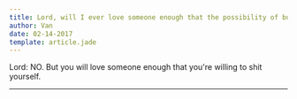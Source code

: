 ```yaml
---
title: Lord, will I ever love someone enough that the possibility of building a family with them doesn't scare the shit out of me?
author: Van
date: 02-14-2017
template: article.jade
---
```


Lord: NO. But you will love someone enough that you're willing to shit yourself.

---







